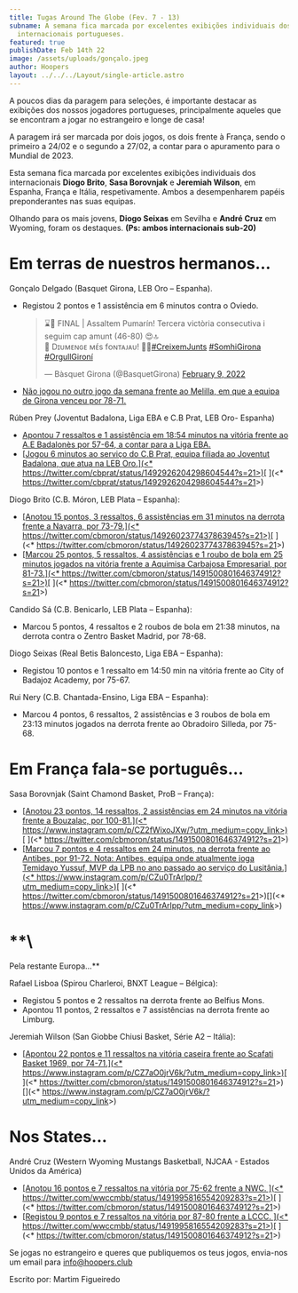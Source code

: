 ```yaml
---
title: Tugas Around The Globe (Fev. 7 - 13)
subname: A semana fica marcada por excelentes exibições individuais dos
  internacionais portugueses.
featured: true
publishDate: Feb 14th 22
image: /assets/uploads/gonçalo.jpeg
author: Hoopers
layout: ../../../Layout/single-article.astro
---
```

A poucos dias da paragem para seleções, é importante destacar as exibições dos nossos jogadores portugueses, principalmente aqueles que se encontram a jogar no estrangeiro e longe de casa! 

A paragem irá ser marcada por dois jogos, os dois frente à França, sendo o primeiro a 24/02 e o segundo a 27/02, a contar para o apuramento para o Mundial de 2023.



Esta semana fica marcada por excelentes exibições individuais dos internacionais **Diogo Brito**, **Sasa Borovnjak** e **Jeremiah Wilson**, em Espanha, França e Itália, respetivamente. Ambos a desempenharem papéis preponderantes nas suas equipas.

Olhando para os mais jovens, **Diogo Seixas** em Sevilha e **André Cruz** em Wyoming, foram os destaques. **(Ps: ambos internacionais sub-20)**



# **Em terras de nuestros hermanos…**

Gonçalo Delgado (Basquet Girona, LEB Oro – Espanha).

* Registou 2 pontos e 1 assistência em 6 minutos contra o Oviedo. <blockquote class="twitter-tweet"><p lang="ca" dir="ltr">⌛️🚀 FINAL | Assaltem Pumarín! Tercera victòria consecutiva i seguim cap amunt (46-80) 😍🔝<br>🎉 Dɪᴜᴍᴇɴɢᴇ ᴍᴇ́s fᴏɴᴛᴀᴊᴀᴜ! 🤜🤛<a href="https://twitter.com/hashtag/CreixemJunts?src=hash&amp;ref_src=twsrc%5Etfw">#CreixemJunts</a> <a href="https://twitter.com/hashtag/SomhiGirona?src=hash&amp;ref_src=twsrc%5Etfw">#SomhiGirona</a> <a href="https://twitter.com/hashtag/OrgullGiron%C3%AD?src=hash&amp;ref_src=twsrc%5Etfw">#OrgullGironí</a></p>&mdash; Bàsquet Girona (@BasquetGirona) <a href="https://twitter.com/BasquetGirona/status/1491521798931898369?ref_src=twsrc%5Etfw">February 9, 2022</a></blockquote> <script async src="https://platform.twitter.com/widgets.js" charset="utf-8"></script>[](https://twitter.com/basquetgirona/status/1491521798931898369?s=21)
* <u>[Não jogou no outro jogo da semana frente ao Melilla, em que a equipa de Girona venceu por 78-71.](https://twitter.com/basquetgirona/status/1492933381797163012?s=21%3E)</u>[](https://twitter.com/basquetgirona/status/1492933381797163012?s=21)

Rúben Prey (Joventut Badalona, Liga EBA e C.B Prat, LEB Oro- Espanha)

* <u>[Apontou 7 ressaltos e 1 assistência em 18:54 minutos na vitória frente ao A.E Badalonès por 57-64, a contar para a Liga EBA](https://twitter.com/penya1930/status/1492902328038526978?s=21).</u>[](https://twitter.com/penya1930/status/1492902328038526978?s=21)[](https://twitter.com/penya1930/status/1492902328038526978?s=21)
* <u>[Jogou 6 minutos ao serviço do C.B Prat, equipa filiada ao Joventut Badalona, que atua na LEB Oro.](<* <https://twitter.com/cbprat/status/1492926204298604544?s=21>>)</u>[ ](<* <https://twitter.com/cbprat/status/1492926204298604544?s=21>>)[](https://twitter.com/cbprat/status/1492926204298604544?s=21)



Diogo Brito (C.B. Móron, LEB Plata – Espanha):

* <u>[Anotou 15 pontos, 3 ressaltos, 6 assistências em 31 minutos na derrota frente a Navarra, por 73-79.](<* <https://twitter.com/cbmoron/status/1492602377437863945?s=21>>)</u>[ ](<* <https://twitter.com/cbmoron/status/1492602377437863945?s=21>>)[](https://twitter.com/cbmoron/status/1492602377437863945?s=21)
* <u>[Marcou 25 pontos, 5 ressaltos, 4 assistências e 1 roubo de bola em 25 minutos jogados na vitória frente a Aquimisa Carbajosa Empresarial, por 81-73.](<* <https://twitter.com/cbmoron/status/1491500801646374912?s=21>>)</u>[ ](<* <https://twitter.com/cbmoron/status/1491500801646374912?s=21>>)[](https://twitter.com/cbmoron/status/1491500801646374912?s=21)



Candido Sá (C.B. Benicarlo, LEB Plata – Espanha):

* Marcou 5 pontos, 4 ressaltos e 2 roubos de bola em 21:38 minutos, na derrota contra o Zentro Basket Madrid, por 78-68.



Diogo Seixas (Real Betis Baloncesto, Liga EBA – Espanha):

* Registou 10 pontos e 1 ressalto em 14:50 min na vitória frente ao City of Badajoz Academy, por 75-67.



Rui Nery (C.B. Chantada-Ensino, Liga EBA – Espanha):

* Marcou 4 pontos, 6 ressaltos, 2 assistências e 3 roubos de bola em 23:13 minutos jogados na derrota frente ao Obradoiro Silleda, por 75-68. 



# **Em França fala-se português…**



Sasa Borovnjak (Saint Chamond Basket, ProB – França):

* <u>[Anotou 23 pontos, 14 ressaltos, 2 assistências em 24 minutos na vitória frente a Bouzalac, por 100-81.](<* <https://www.instagram.com/p/CZ2fWixoJXw/?utm_medium=copy_link>>)</u>[ ](<* <https://twitter.com/cbmoron/status/1491500801646374912?s=21>>)[](https://www.instagram.com/p/CZ2fWixoJXw/?utm_medium=copy_link)
* <u>[Marcou 7 pontos e 4 ressaltos em 24 minutos, na derrota frente ao Antibes, por 91-72. Nota: Antibes, equipa onde atualmente joga Temidayo Yussuf, MVP da LPB no ano passado ao serviço do Lusitânia.](<* <https://www.instagram.com/p/CZu0TrArlpp/?utm_medium=copy_link>>)</u>[ ](<* <https://twitter.com/cbmoron/status/1491500801646374912?s=21>>)[](<* <https://www.instagram.com/p/CZu0TrArlpp/?utm_medium=copy_link>>)

# **\
Pela restante Europa…**

Rafael Lisboa (Spirou Charleroi, BNXT League – Bélgica):

* Registou 5 pontos e 2 ressaltos na derrota frente ao Belfius Mons.
* Apontou 11 pontos, 2 ressaltos e 7 assistências na derrota frente ao Limburg. 



Jeremiah Wilson (San Giobbe Chiusi Basket, Série A2 – Itália):

* <u>[Apontou 22 pontos e 11 ressaltos na vitória caseira frente ao Scafati Basket 1969, por 74-71.](<* <https://www.instagram.com/p/CZ7aO0jrV6k/?utm_medium=copy_link>>)</u>[ ](<* <https://twitter.com/cbmoron/status/1491500801646374912?s=21>>)[](<* <https://www.instagram.com/p/CZ7aO0jrV6k/?utm_medium=copy_link>>)



# **Nos States…**

André Cruz (Western Wyoming Mustangs Basketball, NJCAA - Estados Unidos da América)

* <u>[Anotou 16 pontos e 7 ressaltos na vitória por 75-62 frente a NWC. ](<* <https://twitter.com/wwccmbb/status/1491995816554209283?s=21>>)</u>[ ](<* <https://twitter.com/cbmoron/status/1491500801646374912?s=21>>)[](https://twitter.com/wwccmbb/status/1491995816554209283?s=21)
* <u>[Registou 9 pontos e 7 ressaltos na vitória por 87-80 frente a LCCC. ](<* <https://twitter.com/wwccmbb/status/1491995816554209283?s=21>>)</u>[ ](<* <https://twitter.com/cbmoron/status/1491500801646374912?s=21>>)[](https://twitter.com/wwccmbb/status/1491995816554209283?s=21)

Se jogas no estrangeiro e queres que publiquemos os teus jogos, envia-nos um email para info@hoopers.club

Escrito por: Martim Figueiredo